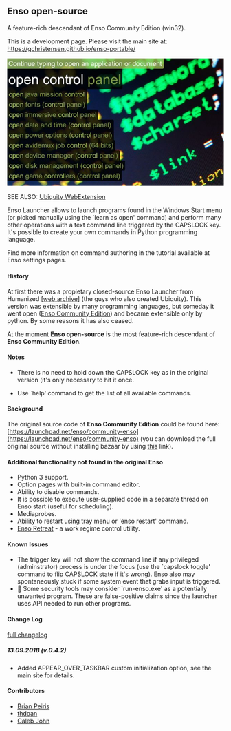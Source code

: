 ## Enso open-source

A feature-rich descendant of Enso Community Edition (win32). 

This is a development page. Please visit the main site at: https://gchristensen.github.io/enso-portable/


![screen](screen.jpg?raw=true)

SEE ALSO: [Ubiquity WebExtension](https://github.com/GChristensen/ubiquitywe#readme)

Enso Launcher allows to launch programs found in the Windows Start menu (or picked manually using the 
`learn as open' command) and perform many other operations with a text command line 
triggered by the CAPSLOCK key. It's possible to create your own commands in Python 
programming language.

Find more information on command authoring in the tutorial available at Enso settings pages.


#### History

At first there was a propietary closed-source Enso Launcher from Humanized [[web archive](https://web.archive.org/web/20140701081042/http://humanized.com/)]
(the guys who also created Ubiquity). This version was extensible by many programming languages, but someday it went open
([Enso Community Edition](https://web.archive.org/web/20110128205130/http://www.ensowiki.com/wiki/index.php?title=Main_Page)) and became extensible only by python.
By some reasons it has also ceased.

At the moment <b>Enso open-source</b> is the most feature-rich descendant of <b>Enso Community Edition</b>.

#### Notes

* There is no need to hold down the CAPSLOCK key as in the original version (it's only necessary to hit it once.

* Use `help' command to get the list of all available commands.

#### Background

The original source code of **Enso Community Edition** could be found here:
[https://launchpad.net/enso/community-enso](https://launchpad.net/enso/community-enso) (you can download the full original source without installing bazaar by using [this](https://bazaar.launchpad.net/%7Ecommunityenso/enso/community-enso/tarball/145?start_revid=145) link).

#### Additional functionality not found in the original Enso

* Python 3 support.
* Option pages with built-in command editor.
* Ability to disable commands.
* It is possible to execute user-supplied code in a separate thread on Enso start (useful for scheduling).
* Mediaprobes.
* Ability to restart using tray menu or 'enso restart' command.
* [Enso Retreat](https://gchristensen.github.io/retreat) - a work regime control utility. 

#### Known Issues

* The trigger key will not show the command line if any privileged (adminstrator) process is under the focus (use the `capslock toggle' command to flip CAPSLOCK state if it's wrong). 
Enso also may spontaneously stuck if some system event that grabs input is triggered.
* &#x1F534; Some security tools may consider `run-enso.exe' as a potentially unwanted program. These are false-positive claims since the launcher uses API needed to run other programs.


#### Change Log
[full changelog](changelog.md)

##### 13.09.2018 (v.0.4.2)

* Added APPEAR_OVER_TASKBAR custom initialization option, see the main site for details.

#### Contributors

* [Brian Peiris](https://github.com/brianpeiris)
* [thdoan](https://github.com/thdoan)
* [Caleb John](https://github.com/CalebJohn)